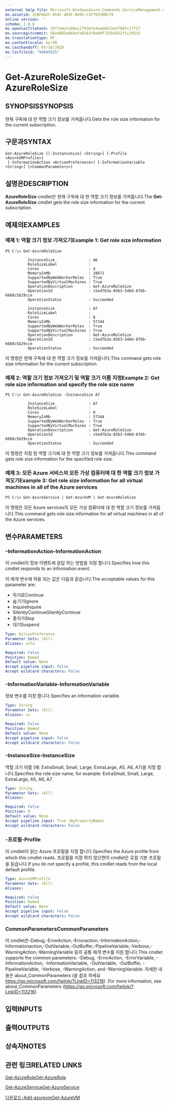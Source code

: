 ```yaml
---
external help file: Microsoft.WindowsAzure.Commands.ServiceManagement.dll-Help.xml
ms.assetid: 2CBF8DEF-954C-4D9F-B495-C2F76550BC79
online version: ''
schema: 2.0.0
ms.openlocfilehash: 35f7e8a7a08ac2793b7e4aeb8615e5fb8fc1f727
ms.sourcegitcommit: 56ed085a868afa8263f8eb0f755b5822f5c29532
ms.translationtype: MT
ms.contentlocale: ko-KR
ms.lasthandoff: 07/18/2020
ms.locfileid: "94045615"
---
```

# <span data-ttu-id="605ce-101">Get-AzureRoleSize</span><span class="sxs-lookup"><span data-stu-id="605ce-101">Get-AzureRoleSize</span></span>

## <span data-ttu-id="605ce-102">SYNOPSIS</span><span class="sxs-lookup"><span data-stu-id="605ce-102">SYNOPSIS</span></span>
<span data-ttu-id="605ce-103">현재 구독에 대 한 역할 크기 정보를 가져옵니다.</span><span class="sxs-lookup"><span data-stu-id="605ce-103">Gets the role size information for the current subscription.</span></span>

## <span data-ttu-id="605ce-104">구문과</span><span class="sxs-lookup"><span data-stu-id="605ce-104">SYNTAX</span></span>

```
Get-AzureRoleSize [[-InstanceSize] <String>] [-Profile <AzureSMProfile>]
 [-InformationAction <ActionPreference>] [-InformationVariable <String>] [<CommonParameters>]
```

## <span data-ttu-id="605ce-105">설명은</span><span class="sxs-lookup"><span data-stu-id="605ce-105">DESCRIPTION</span></span>
<span data-ttu-id="605ce-106">**AzureRoleSize** cmdlet은 현재 구독에 대 한 역할 크기 정보를 가져옵니다.</span><span class="sxs-lookup"><span data-stu-id="605ce-106">The **Get-AzureRoleSize** cmdlet gets the role size information for the current subscription.</span></span>

## <span data-ttu-id="605ce-107">예제의</span><span class="sxs-lookup"><span data-stu-id="605ce-107">EXAMPLES</span></span>

### <span data-ttu-id="605ce-108">예제 1: 역할 크기 정보 가져오기</span><span class="sxs-lookup"><span data-stu-id="605ce-108">Example 1: Get role size information</span></span>
```
PS C:\> Get-AzureRoleSize

          InstanceSize               : A6
          RoleSizeLabel              :
          Cores                      : 4
          MemoryInMb                 : 28672
          SupportedByWebWorkerRoles  : True
          SupportedByVirtualMachines : True
          OperationDescription       : Get-AzureRoleSize
          OperationId                : c5ed7b3a-03b3-548d-876b-6688c5b29cce
          OperationStatus            : Succeeded

          InstanceSize               : A7
          RoleSizeLabel              :
          Cores                      : 8
          MemoryInMb                 : 57344
          SupportedByWebWorkerRoles  : True
          SupportedByVirtualMachines : True
          OperationDescription       : Get-AzureRoleSize
          OperationId                : c5ed7b3a-03b3-548d-876b-6688c5b29cce
          OperationStatus            : Succeeded
```

<span data-ttu-id="605ce-109">이 명령은 현재 구독에 대 한 역할 크기 정보를 가져옵니다.</span><span class="sxs-lookup"><span data-stu-id="605ce-109">This command gets role size information for the current subscription.</span></span>

### <span data-ttu-id="605ce-110">예제 2: 역할 크기 정보 가져오기 및 역할 크기 이름 지정</span><span class="sxs-lookup"><span data-stu-id="605ce-110">Example 2: Get role size information and specify the role size name</span></span>
```
PS C:\> Get-AzureRoleSize -InstanceSize A7

          InstanceSize               : A7
          RoleSizeLabel              :
          Cores                      : 8
          MemoryInMb                 : 57344
          SupportedByWebWorkerRoles  : True
          SupportedByVirtualMachines : True
          OperationDescription       : Get-AzureRoleSize
          OperationId                : c5ed7b3a-03b3-548d-876b-6688c5b29cce
          OperationStatus            : Succeeded
```

<span data-ttu-id="605ce-111">이 명령은 지정 된 역할 크기에 대 한 역할 크기 정보를 가져옵니다.</span><span class="sxs-lookup"><span data-stu-id="605ce-111">This command gets role size information for the specified role size.</span></span>

### <span data-ttu-id="605ce-112">예제 3: 모든 Azure 서비스의 모든 가상 컴퓨터에 대 한 역할 크기 정보 가져오기</span><span class="sxs-lookup"><span data-stu-id="605ce-112">Example 3: Get role size information for all virtual machines in all of the Azure services</span></span>
```
PS C:\> Get-AzureService | Get-AzureVM | Get-AzureRoleSize
```

<span data-ttu-id="605ce-113">이 명령은 모든 Azure services의 모든 가상 컴퓨터에 대 한 역할 크기 정보를 가져옵니다.</span><span class="sxs-lookup"><span data-stu-id="605ce-113">This command gets role size information for all virtual machines in all of the Azure services.</span></span>

## <span data-ttu-id="605ce-114">변수</span><span class="sxs-lookup"><span data-stu-id="605ce-114">PARAMETERS</span></span>

### <span data-ttu-id="605ce-115">-InformationAction</span><span class="sxs-lookup"><span data-stu-id="605ce-115">-InformationAction</span></span>
<span data-ttu-id="605ce-116">이 cmdlet이 정보 이벤트에 응답 하는 방법을 지정 합니다.</span><span class="sxs-lookup"><span data-stu-id="605ce-116">Specifies how this cmdlet responds to an information event.</span></span>

<span data-ttu-id="605ce-117">이 매개 변수에 허용 되는 값은 다음과 같습니다.</span><span class="sxs-lookup"><span data-stu-id="605ce-117">The acceptable values for this parameter are:</span></span>

- <span data-ttu-id="605ce-118">하기로</span><span class="sxs-lookup"><span data-stu-id="605ce-118">Continue</span></span>
- <span data-ttu-id="605ce-119">숨기기</span><span class="sxs-lookup"><span data-stu-id="605ce-119">Ignore</span></span>
- <span data-ttu-id="605ce-120">Inquire</span><span class="sxs-lookup"><span data-stu-id="605ce-120">Inquire</span></span>
- <span data-ttu-id="605ce-121">SilentlyContinue</span><span class="sxs-lookup"><span data-stu-id="605ce-121">SilentlyContinue</span></span>
- <span data-ttu-id="605ce-122">중지가</span><span class="sxs-lookup"><span data-stu-id="605ce-122">Stop</span></span>
- <span data-ttu-id="605ce-123">대기</span><span class="sxs-lookup"><span data-stu-id="605ce-123">Suspend</span></span>

```yaml
Type: ActionPreference
Parameter Sets: (All)
Aliases: infa

Required: False
Position: Named
Default value: None
Accept pipeline input: False
Accept wildcard characters: False
```

### <span data-ttu-id="605ce-124">-InformationVariable</span><span class="sxs-lookup"><span data-stu-id="605ce-124">-InformationVariable</span></span>
<span data-ttu-id="605ce-125">정보 변수를 지정 합니다.</span><span class="sxs-lookup"><span data-stu-id="605ce-125">Specifies an information variable.</span></span>

```yaml
Type: String
Parameter Sets: (All)
Aliases: iv

Required: False
Position: Named
Default value: None
Accept pipeline input: False
Accept wildcard characters: False
```

### <span data-ttu-id="605ce-126">-InstanceSize</span><span class="sxs-lookup"><span data-stu-id="605ce-126">-InstanceSize</span></span>
<span data-ttu-id="605ce-127">역할 크기 이름 (예: ExtraSmall, Small, Large, ExtraLarge, A5, A6, A7)을 지정 합니다.</span><span class="sxs-lookup"><span data-stu-id="605ce-127">Specifies the role size name, for example: ExtraSmall, Small, Large, ExtraLarge, A5, A6, A7.</span></span>

```yaml
Type: String
Parameter Sets: (All)
Aliases: 

Required: False
Position: 0
Default value: None
Accept pipeline input: True (ByPropertyName)
Accept wildcard characters: False
```

### <span data-ttu-id="605ce-128">-프로필</span><span class="sxs-lookup"><span data-stu-id="605ce-128">-Profile</span></span>
<span data-ttu-id="605ce-129">이 cmdlet이 읽는 Azure 프로필을 지정 합니다.</span><span class="sxs-lookup"><span data-stu-id="605ce-129">Specifies the Azure profile from which this cmdlet reads.</span></span>
<span data-ttu-id="605ce-130">프로필을 지정 하지 않으면이 cmdlet은 로컬 기본 프로필을 읽습니다.</span><span class="sxs-lookup"><span data-stu-id="605ce-130">If you do not specify a profile, this cmdlet reads from the local default profile.</span></span>

```yaml
Type: AzureSMProfile
Parameter Sets: (All)
Aliases: 

Required: False
Position: Named
Default value: None
Accept pipeline input: False
Accept wildcard characters: False
```

### <span data-ttu-id="605ce-131">CommonParameters</span><span class="sxs-lookup"><span data-stu-id="605ce-131">CommonParameters</span></span>
<span data-ttu-id="605ce-132">이 cmdlet은-Debug,-ErrorAction,-Erroraction,-InformationAction,-Informationaction,-OutVariable,-OutBuffer,-PipelineVariable,-Verbose,-WarningAction,-WarningVariable 등의 공통 매개 변수를 지원 합니다.</span><span class="sxs-lookup"><span data-stu-id="605ce-132">This cmdlet supports the common parameters: -Debug, -ErrorAction, -ErrorVariable, -InformationAction, -InformationVariable, -OutVariable, -OutBuffer, -PipelineVariable, -Verbose, -WarningAction, and -WarningVariable.</span></span> <span data-ttu-id="605ce-133">자세한 내용은 about_CommonParameters (을 참조 하세요 https://go.microsoft.com/fwlink/?LinkID=113216) .</span><span class="sxs-lookup"><span data-stu-id="605ce-133">For more information, see about_CommonParameters (https://go.microsoft.com/fwlink/?LinkID=113216).</span></span>

## <span data-ttu-id="605ce-134">입력</span><span class="sxs-lookup"><span data-stu-id="605ce-134">INPUTS</span></span>

## <span data-ttu-id="605ce-135">출력</span><span class="sxs-lookup"><span data-stu-id="605ce-135">OUTPUTS</span></span>

## <span data-ttu-id="605ce-136">상속자</span><span class="sxs-lookup"><span data-stu-id="605ce-136">NOTES</span></span>

## <span data-ttu-id="605ce-137">관련 링크</span><span class="sxs-lookup"><span data-stu-id="605ce-137">RELATED LINKS</span></span>

[<span data-ttu-id="605ce-138">Get-AzureRole</span><span class="sxs-lookup"><span data-stu-id="605ce-138">Get-AzureRole</span></span>](./Get-AzureRole.md)

[<span data-ttu-id="605ce-139">Get-AzureService</span><span class="sxs-lookup"><span data-stu-id="605ce-139">Get-AzureService</span></span>](./Get-AzureService.md)

[<span data-ttu-id="605ce-140">다운로드-Add-azurevm</span><span class="sxs-lookup"><span data-stu-id="605ce-140">Get-AzureVM</span></span>](./Get-AzureVM.md)


